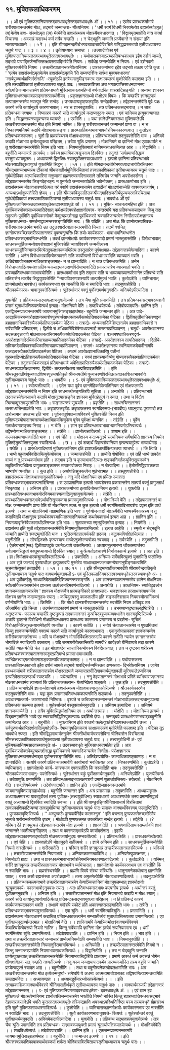 ## ११. मुक्तिफलाधिकरणम्
। । ओं एवं मुक्तिफलानियमस्तदवस्थावधृतेस्तदवस्थावधृतेः ओं । । ५१ । ।
एवमेव प्रारब्धकर्माभावे शरीरपातानन्तरमेव मोक्षः, तद्भावे जन्मान्तरा-
णीत्यनियमः । ' धर्मी स्वर्गं विधर्मी निरयमेत्येव ब्रह्मसंस्थोऽमृत( त्व)मेत्येव ब्रह्म-
संस्थोऽमृत (त्व) मेत्येवेति ब्रह्मसंस्थस्य मोक्षस्यैवावधारणात् ।
' विद्वानमृतमाप्रोति नात्र कार्या विचारणा ।
अवसन्नं यदारब्धं कर्म तत्रैव गच्छति । ।
न चेद्भहूनि जन्मानि प्राप्यैवान्ते न संशय' इति नारायणाध्यात्मे । । ५ रे । ।
इति श्रीमदानन्दतीर्थभगवत्पादाचार्यविरचिते
श्रमिद्धह्मस्तभाष्ये तृतीयाध्यायस्य
चतुर्थः पादः । । ३ । । ४ । ।
तृतीयाध्यायः समाप्तः । ।तत्त्वप्रदीपिका
एवं मुक्तिफलानियमस्तदवस्थावधृतेस्तदवस्थावधृतेः । । यथोपासकस्याऽरब्धप्रतिबन्धकाभाव
इहैव दर्शनं जायते, तद्भावे यावाद्भिर्जन्मभिस्तत्क्षयस्तावद्भिरेवेति नियमः । सर्वथेह जन्मन्येवेति न
नियमः । एवं दर्शनवतो मुक्तिरक्त्येबेति नियमः । तच्छरीरपातानन्तरमेवेत्यनियमः ।
प्रारब्धकर्माभाव इहैव तद्भावे तत्क्षय एवेति कुतः । ' 'एत्येव ब्रह्मसंस्थोऽमृतमेत्येव
ब्रह्मसंस्थेऽमृतमि 'ति सम्यग्दर्शिनः सर्वथा मुक्त्यवधारणा' 'त्सर्बपुरुषार्थप्राप्तिर्दर्शनादि' -त्युक्तेऽपि
इतरेषामानुषीङ्गकत्च साक्षात्कलत्वं मुक्तेरेवेति फलशब्द इति । ।
इति तत्त्वदीपिकायां तृतीयाध्यायस्य चतुर्थः पादः ।
तत्त्वप्रकाशिका
अत्र भगवत्पाप्तिसाधनज्ञानस्य स्वोत्पत्तिजन्मानन्तरमेव प्रतिबन्धाभावे मुस्तिसाधनत्वमहिग्नो
बर्णनादस्ति शास्त्रादिसङ्गतिः । अन्यथा ज्ञानस्य मुक्तिसाधनत्वाभावप्रसङ्गात्तत्समर्थनीयम् ।
प्रकृतज्ञानसाध्यो मोक्षोऽत्र विषयः । कि यच्छरीरे ज्ञानमुत्पन्नं तत्पातानन्तरमेव भवत्युत नेति
सन्देहः । उभयथाप्यदृष्टफलदृष्टिः सन्देहवीजम् । तद्देहानन्तरमेवेति पूर्वः पक्षः । कारणे सति
कार्यानुदये कारणाभावात् । नर च ज्ञानबदुपपत्तिः । तत्र प्रतिबन्धकसद्भावात् । न चात्र प्रतिबन्धकं
पश्यामः । निष्कारणं कारणे सति कार्यानुदये कदाप्यनुदयः स्यात् । एवं चानियम इत्युक्तव्याघात
इति । सिद्धान्तयन्त्यमुपन्यस्य व्याचष्टे । । एवमिति । । यथा ज्ञानेऽनियमस्तथा मुक्तिफलेऽपि
तच्छरीरपातानन्तरमेव मोक्ष इति नियमो नास्ति । कि तु शरीरपातानन्तरं जन्मान्तरं प्राप्य वा । न
च निष्कारणमनियमे कदापि मोक्षाभावप्रसङ्गः । प्रारब्धप्रतिबन्धभावाभावयोरनियमकारणत्वात् ।
कुतोऽत्र प्रतिबन्धककल्पनम् । श्रुतौ हि ब्रह्मसंस्थस्य मोक्षावधारणात् । प्रतिबन्धकाभावे
तदनुपपत्तेरिति भावः । अनियमे कदापि मोक्षाभाव इत्येतद्युक्त्वा परिहृतम् । तत्रैषा श्रुतिः
प्रमाणम् । मोक्षानियमे बा ज्ञानिनो मोक्ष एवावधार्यते न तु शरीरपातानन्तरमेवेति नियम इति
भावः । नियमानुक्तिमात्रं नानियमसाधकमित्यत आह । । विद्वानिति । । बहूनीति जन्मान्तरे
तात्पर्यम् । सर्वस्य प्रामाणिकत्वसूचनाय द्विरुक्तिः । तदुक्तं 'सर्वप्रमाणसिद्धत्वं
वस्तुमाध्यायमूलतः । अध्यायान्ते द्विरुक्तिः स्यात्पूर्वोक्तस्याऽवधारणे । इत्यतो ज्ञानिनां
प्रतिबन्धाभावे मोक्षस्याऽविदूरत्वणुक्तं युक्तमिति सिद्धम् । । ५१ । ।
इति श्रीमदानन्दतीर्थभगवत्पादाचार्यविरचितस्य श्रीमद्भह्मण्यभाष्यस्य टीकायां
श्रीमजयतीर्थमुनिविरचितायां तत्त्वप्रकाशिकायां तृतीयाध्यायस्य चतुर्थः पादः । ।गुर्बर्थदीपिका
अल्पाधिकारिणां मनुष्याणां ब्रह्मणश्चरमदिनावसाने तस्मिन्नेव जन्मनि
अपरोक्षदर्शनम् । तद्देहपातानन्तरमेव लिङ्गदेहभङ्गः न पुनर्मध्ये जन्मान्तरापेक्षेति
भावेनोक्तम् । प्रारब्धकर्माभाव इति । ब्रह्मसंस्थस्य मोक्षावधारणादित्यतः परं क्वापि
ब्रह्मसंस्थानामेव ब्रह्मादीनां मोक्षदर्शनाच्चेति वाक्यक्त्याहार्यम् । अन्यथाऽर्थानुपपत्तेरिति
ज्ञेयम् । ।
इति श्रीमत्कविकुलतिलकश्रीमद्बादिराजतीर्थपूज्यचरणविरचितायां गुर्वर्थदीपिकायां
तत्त्वप्रकाशिकाटिप्पण्यां तृतीयाध्यायस्य चतुर्थः पादः ।
भावबोधः
ओं एवं मुक्तिफलानियमस्तदवस्थावधृतेस्तदवस्थावधृतेः ओं । । ५१ । । मुक्ति-
साधनत्वमहिप्त इति । अत्र पूर्वाधिकरणोक्तसाध्यस्यातिदेशात् कर्मक्षयहेत्वपरोक्षज्ञानोत्पत्त्व-
नन्तरमपि यदा प्रतिवन्धकसद्भावः किमु तदा तदुत्पत्तेः पूर्वमिति पूर्वाधिकरणोक्ते
कैमुत्यप्रदर्शनाद्वा पूर्वाधिकरणे श्रवणादिजन्यत्वेन निर्णीतापरोक्षज्ञानस्य मुक्तिसाधनत्व-
समर्थनाद्वाऽनन्तरसङ्गतिरिति भावः । किं यदिति । अत्र मोक्षः किं ज्ञानोत्पत्तवच्छिन्न-
शरीरपातानन्तरमेव भवति उत तदुत्तरशरीरपातानन्तरमपीति चिन्ता । तदर्थं क्वचित्
ज्ञानोत्पत्तवच्छिन्नशरीरपातानन्तरं मुक्त्यनुत्पत्तिः किं तयोः कार्यकारण-
भावाभावनिवन्धनोत प्रतिवन्धकसद्भावनिवन्धनेति । तदर्थं ज्ञानमोक्षयोः कार्यकारणभावादौ
प्रमाणं नास्तुतास्तीति । विरोधाभावात् साधनसम्पूर्तिजन्मन्येवापरोशज्ञानं मुत्त्गिश्चेति
न्यायविवरणे जन्मनीत्यस्य साधनसम्पूतैजिन्मान्तरमित्येतदुपलक्षकत्वमभिप्रेत्य तस्तुसारेण
पूर्वपक्षमाह- तद्देहानन्तरमेवेत्यादिना । कारणे सतीति । अनेन विरोधाभावादित्येतत्कारणे
सति कार्योत्पत्तौ विरोधाभावादिति व्याख्यातं भवति ।
अतिदेशप्रयोजकामभ्यधिकाशङ्कामाह- न च ज्ञानवदिति । न चात्र प्रतिबन्धकमिति ।
अनेन विरोधाभावादित्ययमंशः प्रतिवन्धकसद्भावलक्षणविरोधाभावादिति प्रकारान्तरेण
व्याख्यातो भवति । प्रारव्यप्रतिवन्धकभावाभावयोरिति । प्रारब्धकर्माभाव इति तद्भाव सति
च भाष्यव्याख्यानपरेणानेन प्रतिबन्धे सति तन्निरासेन त्वरयैव सिद्धयुपपत्तेरिति
''न्यायविवरणाशस्यापि तात्पर्यमुक्तं भवति । कुतोऽत्रेति । व्यभिचारात् ज्ञानमोक्षयोः(भावशेधः)
कार्यकारणभाव एव नास्तीति किं न स्यादिति भावः । तदनुपपत्तेरिति । श्रौतकार्यकारण-
भावानुपपत्तेरित्यर्थः । श्रुतेरर्थान्तरं वक्तुं पूर्वोक्तमर्थमनुवदति- अनियमेऽपीत्यादिना ।

युक्त्येति । प्रतिबन्धकसद्भावलक्षणयुक्त्येत्यर्थः । तत्र चैषा श्रुतिः प्रमाणमिति । तत्र
प्रतिबन्धकसद्भावरूपशगौ प्रमाणं श्रुतार्थापत्तिरूपतयेत्यर्थ इत्याह- मोक्षानियमे वेति ।
शब्दविधयेत्यर्थः । तदेवोपपादयति- ज्ञानिन इति । एकद्विजन्मप्रात्यनन्तरमपि
जायमानमुत्त्गिसङ्खहार्थमाह- बहूनीति जन्मान्तर इति । ।
अत्र पादे- आद्याधिकरणमपरोक्षज्ञानस्याशेषपुरुषार्थसाधनत्वरूपैकार्थप्रतिपादकमेका
पेटिका । द्वितीयतृतीयाधिकरणद्वयं ब्रह्मज्ञानाधिकारिरूपैकार्थप्रतिपादकमेका पेटिका ।
तत्राद्ये- अध्ययनादिविशिष्टानामेव ब्रह्मज्ञानाधिकारो न सर्वेषामिति प्रतिपादनम् । द्वितीये
च अधिकारिविशेषेणाध्ययनादौ तारतम्यप्रतिपादनम् । चतुर्थं- अपरोक्षज्ञानस्य
सदसत्ग्रवृत्तावपि मोक्षसाधनत्वनियमरूपैकार्थप्रतिपादकमेका पेटिका । पञ्चमषष्ठाधिकरणद्वयं-
अपरोक्षज्ञानादेरधिकारिमात्रप्राप्यत्वप्रतिपादनमेका पेटिका । तत्राद्ये- अपरोज्ञानस्य
तत्पतिपादनम् । द्वितीये- तन्नियतदेवादिपदस्याधिकारिमात्रप्राप्यत्वप्रतिपादनम् । सप्तमं-
अपरोक्षज्ञानस्य स्वनियामकदेवादीनामपि फलदत्वरूपैकार्थप्रतिपादकमेका पेटिका । अष्टमं
अपरोक्षज्ञानाधिकारिषु यतीनां गृहस्थादिभ्योऽतिशयरूपैकार्थप्रतिपादकमेका पेटिका । नवमं
ज्ञानस्यायोग्येषु गोप्यत्वरूपैकार्थप्रतिपादकमेका पेटिका । तदुत्तरमधिकरणद्वयं प्रतिवन्धाभावे
अपेक्षितप्राप्तिरूपैकार्थप्रतिपादकमेका पेटिका । तत्राद्ये- साधनरूपापरोक्षज्ञानस्य, द्वितीये-
तत्फलमोक्षस्य तत्प्रतिपादकमिति । ।
इति श्रीमस्तुवर्यतीर्थपूज्यपादशिष्यरपूत्तमयतिकृते श्रीमजयतीर्थ
पूज्यचरणविरचिततत्त्वप्रकाशिकाभाववोये तृतीयाध्यायस्य चतुर्थ: पादः । ।
भावदीपः
। । ऽ- एवं मुक्तिफलानियमस्तदवस्थावधृतेस्तदवस्थावधृतेः अं, । । ५१ । ।
स्वोत्पत्तीत्यादि । । एतेन यथा पूर्वत्र ज्ञानमैहिकमेवेत्यतिनियम एवं मोक्षफलमपि
तद्देहपातादनन्तरमेवेति न नियम इति साधनार्त्थसङ्गतिरपि सूचिता । । अन्यथेति । ।
प्रतिवन्धाभावे तदनन्तरमेवेत्यसाधने कदापि मोक्षानुदयप्रसङ्गेन ज्ञानस्य मुक्तिहेतुत्वं न
स्यात् । तथा च विद्यैव त्वित्याद्युस्तमयुस्तमिति भावः । सङ्गत्यन्तरं सूचयति । । प्रकृतेति । ।
साधनचिन्तानन्तरं तत्साध्यचिन्ताऽत्रेति भावः । अदृष्टफलदृष्टिः अदृष्टफलस्य स्वगदिरुभय-(भावदीपः)
थाऽनुवादः पुराणादौ तत्र तत्रोच्यमान उपलभ्य इति भावः । पूर्वनयपूर्वपक्षन्यायविवरणे
मुक्तिश्चेति नियम इति मुक्तिपदस्योपादानमत्रत्यर्थपक्षाभिप्रायमित्युपेत्य पूत्रेव पूर्वपक्षं
व्यनक्ति । । तद्देहेति । । पूर्वेण गतार्थत्वमाशङ्क्य निराह । । न चेति । । ज्ञान इव
प्रतिवन्धभावाभावाभ्यामनियमोऽस्त्वित्यर्थः । तद्वैषम्येणाभ्यधिकाशङ्कामाह । । तत्रेति । ।
ज्ञानोत्पत्तावित्यर्थः । । पश्याम इति । । कल्पकप्रमाणाभावादिति भावः । । एवं चेति । ।
मोक्षस्य कदाप्यनुदये सत्यनियमः सर्वेषामिति ज्ञानस्य नियमेन मुक्तिहेतुत्वोक्तिरयुक्ता
स्यादित्यर्थः । । छ । । एवं शब्दार्थं विवृण्वन्नेवानियम इत्यन्वयमुपेत्य भाष्यार्थमाह । । यथेति
। । प्रारब्धेत्यादिभाष्यं मुक्तिफलानियम इति ज्ञाशफलितार्थोक्तिपरतया व्याचष्टे । । किं
त्विति । । भाष्ये वहुत्वमविवक्षितमित्युपेत्योक्तम् । । जन्मान्तरमिति । । प्राप्येति शेषोक्तिः ।
एवं तर्हि भाष्ये तावदेव वाच्यं न तु प्रारब्धकर्माभाव इति । तद्भाव इति च
कृत्याभावादित्यतः शङ्कानिवर्तकयुक्तिसूचकत्वेन तदुक्तिरित्यभिप्रेत्य प्रागुक्तशङ्कामप्त
भाष्यभावोक्त्या निराह । । न चेत्यादिना । । हेतोरसिद्धिवारकतया भाष्यशेषं व्यनक्ति । ।
कुत इति । । अर्थापत्तिसूचकत्वेन श्रुतेर्भावमाह । । तस्तुपपत्तेरिति । । ब्रह्मसंस्थस्य
मोक्षावधारणानुपपतेरित्यर्थः ।
ननु यदि मोक्षानियम एव प्रमितः स्यात्तदा प्रतिवन्धकसद्भावकल्पनादिचिन्ता । स
एवाप्रामाणिक इत्यतो भाष्यशेषस्य प्रकारान्तरेण तात्पर्यं वक्तुं प्रागुक्तार्थं निष्कृष्याह । ।
अनियम इति । । प्रारब्धकर्माभाव इत्यादिनोस्तानियम इत्यर्थः । । युक्त्येति । ।
प्रारब्धप्रतिवन्धभावाभावयोरनियमकारणत्वादित्युक्तयुक्त्येत्यर्थः । । तत्रेति । ।
प्रारब्धप्रतिवन्धकसद्भावेऽर्थापत्तिसूचकतया प्रमाणमुक्तमित्यर्थः । । मोक्षानियमे वेति । ।
तद्देहपातानन्तरं वा मोक्षः जन्मान्तराणि प्राप्य वेति यो मोक्षानियम उक्तः स कुत इत्यतो
धर्मी स्वर्गमित्यादिभाष्यशेषः प्रवृत्त इति वार्थ इत्यर्थः । तथा च मोक्षानियमो नाप्रामाणिक
इति भावः । पूर्वयोजनापक्षे मोक्षस्यैवेति भाष्यस्थैवकारस्य न तु कदाचिदपि मोक्षानुदय
इत्यर्थकत्वस्याभिमतत्वादनियमपक्षे कथमेवकारार्थ इत्यत आह । । ज्ञानिन इति । ।
नियमव्यावृत्तिरेवैवकारार्थोऽस्मिन्पक्ष इति भावः । श्रुतावरुच्या स्मृत्युक्तिर्भाष्य इत्याह । ।
नियमेति । । ब्रह्मसंस्थ इति श्रुतौ तद्देहपातानन्तरमेवेति नियमानुक्तिमात्रमित्यर्थः । इत्यत
आहेति । । स्मृतौ न चेद्भदूनि जन्मानि प्राप्येति स्पष्टमुक्तेरिति भावः ।
श्रुतिरण्येतत्तात्पर्यकति हृदयम् । वदुत्वमविवक्षितमित्याह । । वदूनीतीति । । सौत्रद्विरुक्तेः
कृत्यस्यात्र भाष्येऽनुक्तेरन्यत्रोका स्वयमाह । । सर्वस्येति । । तदुक्तमिति । । ऐतरेयभाष्ये(म्लः)
द्वितीयप्रघट्टके प्रथमेऽध्याये उक्तमित्यर्थः । अध्यायमूलमारभ्य र्थोक्तस्यार्थस्य
सर्वप्रमाणसिद्धत्वं वक्तुमध्यायान्ते द्विरुस्तिः स्यात् । कुत्रेत्यतोऽवधारणे निर्णायकग्रन्ये
इत्यर्थः । । अत इति । । हा।निमोक्षावधारकश्रुत्यादिबलादित्यर्थः । । उक्तमिति । । अनियमः
सर्वेषामित्युक्तं युक्तमिति फलोक्तिः । अत्र सूत्रे फलपदं पुरुषार्थोऽत इत्युक्तावपि मुस्तेरेव
साक्षाज्ज्ञानफलत्वमन्येषामानुषीङ्गकत्वमिति सूचनायेत्युक्तं तत्वप्रदीपे । । ५१ । । अ० ११ । ।
इति श्रीमद्भाष्यटीकाभावदीपे श्रीराघवेन्द्रयतिकृते
तृतीयाध्यायस्य चतुर्थः पादः
वाक्यार्थमुक्ताबली
ऽ- एवं मुस्तिफलानियमस्तदवस्थावधृतेस्तदवरथावधृतेः अं- । । अत्र पूर्वोक्तहेतुः
साध्यातिदेशादातिदेशिक्यनन्तरसङ्गतिः । अत्र ज्ञानजन्मपातानन्तरमेव ज्ञानेन मोक्षनियम-
स्वौत्सर्गिकत्त्वसमर्थनेन ज्ञानस्य तक्ष्येत्त्वमहिमवर्णनादित्यर्थः । । अन्यथेति । । उक्तनियम-
स्यातिदृढत्त्वेन ज्ञानजन्मपातानन्तरमेव ' ज्ञानस्य मोक्षज्ज्वैन प्रात्यङ्गीकारे प्रायशस्तद-
भावज्ञानस्य तत्साधनत्त्वापगमेन मोक्षस्य ज्ञानेन कदाप्यनुदयः स्यात् । कचिदुदयस्तु
काकतालीय इति शङ्कानिरासाय नियमस्यौत्सर्गिकत्त्वं वर्णनीयमिति भावः । । किमिति । ।
किं मोक्षो ज्ञानशरीरपातानन्तरमेव भवतीति नियम अतिदृढ उत औत्सर्गिक इति चिन्ता ।
तदर्थमपवादकारणं प्रमाणं च नास्तुतास्तीति । । उभयथाप्यदृष्टफलदृष्टिरिति । । अदृष्टजन्य-
फलस्य यच्छरीरे दृष्टमुत्पन्नं तदपगमानन्तरं कुत्रचिद्बहुजन्मव्यवधानेन शास्त्रदृष्टिरित्यर्थः ।
अत्रापि दृष्टान्ते विरोधिनो मोक्षप्रतिवन्धकस्य प्रारब्धस्य कारणस्य प्रमाणस्य च प्रदर्शना-
सूचितं विरोधहानिरित्युस्तन्यायमेवेहापि व्यनक्ति । । कारणे सतीति । । नन्वेवं
चेत्पातानन्तरमेव न पूपक्षयितव्यं किन्तु ज्ञानजन्मन्येवेति वक्तव्यं कारणे सति कार्यानुदये
कारणाभावात् । एकगुणोपासकानां ज्ञानजन्मन्येव शरीरोक्तमणदर्शनाच्च । यदि च
मोक्षशब्देन भोगादिर्विवक्षितस्तदापि कारणे सतीति न्यायेन ज्ञानानन्तरमेव भोगादिकं
स्यादित्यपि वक्तव्यम् । यदि चरमशरीरोत्कान्तिरपि सामग्री? कायै)को यैर्निवश्यते तदा
कारणे सतीति व्याहन्येतेति चेन्न । इह मोक्षशब्देन सान्तानिकभोगस्य विवक्षितत्त्वात् । तत्र
च दृष्टस्य शरीरस्य प्रतिवन्धकत्त्वात्तत्पातानन्तरमदृष्टप्रतिवन्धे प्रमाणाभावाभावादि-
त्यभिप्रेतत्त्वाद्गतार्थतामाशङ्क्याभ्यधिकाशङ्कामाह । । न च ज्ञानवदिति । । यथोपासकस्य
प्रारब्धप्रतिवन्धकाभावे इहैव दर्शनं जायते तद्भावे यावद्भिर्जन्मभिस्ततः क्षणस्ताव-
द्भिरेवेत्यनियम । एवमेव प्ररब्धकर्माभावे शरीरपातानन्तरमेव मोक्षस्तदभावे जन्मान्तराणीतिवाक्यार्थमुक्तावली
मुत्त्गिफलेऽप्यनियम इत्यतिदेशण्ढखण्डार्थं स्पष्टयति । । यथेत्यादिना । । ननु देहपातानन्तरं
मोक्षाभावे प्रमिते व्यभिचाराज्ज्ञानस्य मोक्षसाधनत्वमेव त्यज्यतां किं प्रतिवन्धककल्पन-
येत्यभिप्रेत्य शङ्कते । । कुत इति । । तदनुपपत्तेरिति । । प्रतिबन्धाभावेऽपि ज्ञानान्मोक्षाभावे
ब्रह्मसंस्थस्य मोक्षावधारणानुपपत्तेरित्यर्थः । श्रौतकार्यकारणेन वाऽनुपपत्तेरिति भावः । यद्वा
कुतः प्रमाणात्पतिवन्धककल्पनमिति शङ्कार्थः । । तदनुपपत्तेरिति । । अवधारणात्कार्य-
कारणाभावो निश्चितः । दृश्यते च कचिज्ज्ञानजन्मानन्तरं मोक्षाभावोऽतस्तदन्यथानुपपत्त्या
प्रतिबन्धकं कल्प्यत इत्यर्थः । श्रुतेरर्थान्तरं वस्तुक्तार्थमनुवदति । । अनियम इत्यादिना । ।
अनियमे ज्ञानजन्मन्येवेति । । तत्रैव युक्तिसिद्धमोक्षनियम एव । अर्थान्तरमाह । । मोक्षेति । ।
मोक्षानियम इत्यर्थः । विद्बानमृतमिति भाष्ये एव त्त्चरयासिद्धिरित्युकान्यायः प्रदर्शितो
ज्ञेयः । जन्मद्बये प्रारब्धभोगसम्भवाद्बबहूनीति कथमित्यत आह । । बहूनीति । । मुक्त्यनियम
इति वक्तव्ये फलेत्युक्तेरभिप्रायस्तत्त्चप्रदीपे उच्चः । सर्वपुरुषार्थप्राप्तिदर्शनादित्युक्तेऽपीत-
रेषामानुषङ्गिकत्त्वं साक्षात्कलत्त्वं मुतोरेवेति फलशब्द इति । पेटिका तुऽ भावबोधे स्पष्टा ।
इति श्रीमद्विट्टलाचार्यतनूजेन श्रीमत्तीर्थाचार्यचरणसेविना श्रीनिवासेन विरचितायां
श्रीमत्तत्त्वप्रकाशिकावाक्यार्थमुक्तावल्यां तृतीयाध्यायस्य चतुर्थः पादः । ।
तत्त्वसुबोधिनी
अं- एवं मुत्त्गिफलानियमसादवस्थावधृतेः अं- । तदवस्थावधृतेः मुत्त्गिसाधनत्वमहिप्र
इति । अत्र पूर्वाधिकरणोक्तकेमुत्यप्रदर्शनाद्धा पूर्वाधिकरणे श्रवणादिजन्यत्वेन निर्णीता-
परोक्षज्ञानस्य मुक्तिसाधनत्वसमर्थनाद्बा पूर्वान्तरसङ्गतिरिति भावः । अतिदेशप्रयोजि-
काभ्यधिकाशङ्कामाह । न च ज्ञानवदिति । सत्यपि कारणे प्रतिवन्धकाभावेपि कार्याभावो
भवत्वित्यत आह । निष्कारणमिति । कुतोऽत्रेति । व्यभिचारात् । ज्ञानमोक्षयोः कार्य-
कारणभाव एवनास्तीति किं नस्यादिति भावः । तदनुपपत्तेरिति । श्रौतकार्यकारणभावानु-
पपत्तेरित्यर्थः । श्रुतेरर्थानार वकुं पूर्वोक्तमर्थमनुवदति । अनियमेऽपीति । युक्त्येत्विर्त्यः ।
तत्रैषाश्रुतिः प्रमाणमिति । तत्र प्रतिवन्धकसद्भावलक्षणशगौ प्रमाणं श्रुतार्थापत्तिरूप-
तयेत्यर्थः । मोक्षानियमे वेति । शब्दविषयेत्यर्थः । तदेवोपपादयति । ज्ञानिन इति ।
एकद्विजप्रास्यनन्तरमपि जायमानमुक्तिसङ्ग्रहार्थमाह । बहूनीति जन्मान्तर इति । अत्र
प्रमाणमाह । तदुक्तमिति । आध्यायमूलतः अध्यायक्ष्ममारभ्य यावत्पूर्वोक्तं तस्य पूर्वोक्त-(तत्त्वयुवोधिना)
स्यावधारणे अवधारणर्थकं तस्य प्रमाणसिद्धत्वं वक्तुं अध्यायान्ते द्विरुक्तिः स्यादिति
संवन्धः । ।
इति श्री पाण्डुरङ्गिश्रीनिवासाचार्य विरचितायां तत्वप्रकाशिकाटिप्यण्यां तत्वसुबोधिन्यां
तृतीयाध्यायस्य चतुर्थः पादः समाप्तः
वाक्यार्थविवरणम्
फलदृष्टिरिति । । पुण्यफलदृष्टिरित्यर्थः । '' अत्युत्कटैः पुण्यपापैरिहैव फलमश्नुत' '
इति वचनात् पुण्यफलमेतच्छरीरेणैव भुज्यते शरीरान्तरेणापीति दृष्टम् । मोक्षोऽपि
पुण्यफलमत उक्तरीत्या सन्देह इत्यर्थः । । तद्देहेति । ।? यस्मिन् देहे ज्ञानमुत्यन्नं
तद्देहपातानन्तरमेव मोक्ष इत्यर्थः । । ज्ञानवदिति । । श्रवणादिसाधनसर्म्ल्गावपि ज्ञानं
जन्मान्तरे भवतीत्यङ्गीकृतम् । तथा च कारणसद्भावेऽपि कार्यादर्शनात् । इहापि
तद्देहपातरूपकारणसद्भावेऽपि मोक्षरूपकार्यानुदयः सम्भवतीत्यर्थः । । प्रतिबन्धकेति । ।
प्रारब्धकर्मरूपेत्यर्थः । । एवं चेति । । ज्ञानवतोऽपि मोक्षानुदये सतीत्यर्थः । । ज्ञाने अनियम
इति । । साधनसमूर्तिजन्मन्येवेति नियमो नास्तीत्यर्थः । । शरीरपातेति । । यस्मिन् शरीरे
ज्ञनमुत्पन्नं तच्छरीरपातानस्तरमित्यर्थः । । अनियमे । । तच्छरीरपातान्तरमेवेति नियमाभावे
। । अनियमकारणत्वादिति ६ । । अनियमेत्युपलक्षणम् । नियमोऽपि ग्राह्यः । तथा च
प्रारब्धकर्मभावाभावयोरनियमनियमकारणात्वादित्यर्थः । । कुतोऽत्रेति । । यस्मिन् शरीरे
ज्ञानमुत्पन्नं तच्छरीरपातानन्तरं मोक्षाभावेन व्यभिचारात् । ज्ञानमोक्षयोः कार्यकारणभाव
एव नास्तीति किं न स्यादिति भावः । । ब्रह्मसंस्थस्येति । । ब्रह्मणि विषये संस्था
संस्थितिः । धातूनामनेकार्थत्वात् ज्ञानमिति यावत् । यस्य असौ ब्रह्मसंस्था अपरोक्षज्ञानी ।
तस्य अमृतमेत्येवेति मोक्षावधारणादित्यर्थः । । तदनुपपत्तेरिति । । प्रतिवन्धककल्पनाभावे
तच्छरीरपातानन्तरमेव केषाञ्चिन्तानिनां मोक्षानुपलम्भात् ज्ञानमोक्षयोः श्रुत्युक्तकार्य-
कारणभावोऽनुपपन्नः स्यात् । अतः प्रतिवन्धकसद्भावः कल्पनीय इत्यर्थः । अर्थान्तरं वस्तुं
पूर्वोक्तमनुवदति । । अनियम इति । । तच्छरीरपातानन्तरं मोक्ष इति नियमाभावे कदापि न
मोक्षः स्यात् । कारणे सति कार्यानुदयायोगादित्येतत् प्रतिबन्दकसद्भावयुक्त्या परिहृतम् ।
न हि प्रतिबन्द्रं कारणं कार्यमजनयदकारणं भवति । तथात्वे वन्हेरपि स्फोटं प्रति
अकारणततसङ्गादिति भावः । । तत्रेति । । प्रतिबन्धकसद्भावरूपयुस्तावित्यर्थः । । एषा
श्रुतिः । । धर्मी स्वर्गमित्यादिश्रुतिः । । प्रमाणमिति । । ब्रह्मसंस्थस्य मोक्षावधारणं कदाचित्
प्रतिवन्धकाकल्पनेन सम्भवतीत्येवं श्रुतार्थापत्तिरूपतया प्रमाणमित्यर्थः । एव
पूर्वोक्तमनुद्यार्थान्तरमाह । मोक्षानियमे वेति । । ज्ञानिनामपि केषाञ्चिन्मोक्षः(वाक्यार्थविवणवे
केषाश्चिन्नेत्येवरूपो नियमो नास्ति । किन्तु सर्वेषामपि ज्ञानिनां मोक्ष इत्येवं रूपनियममात्र
एव । धर्मी स्वर्गमित्येषा श्रुतिः प्रमाणमित्यर्थः । तदेवोपपादयति । । ज्ञानिन इति । । नियम
इति । । भाव इति । । तथा च तच्छरीरपातानन्तरं जन्मान्तरं प्राप्येत्यनियमोऽपि सम्भवतीति
भावः । । नियमानुक्तीति । । तच्छरीरपातानन्तरमेवेति नियमानुस्तिमात्रमित्यर्थः । ।
अनियमेति । । तच्छरीरपातानन्तरमेवेति नियमो न । किन्तु जन्मान्तरप्राप्येति
नियमाभावसाधकमित्यर्थः । । विद्वानितीति । । तत्र न चेद्बहूनि जन्मानि प्राप्येत्पुक्तत्वात्
तच्छरीरपातानन्तरमेवेति नियमाभावसिद्धेरिति ज्ञातव्यम् । प्रमाणे आरब्धं कर्म अवसन्नं
भोगेन क्षीणशक्तिकं सत् गच्छति नश्यतीत्यर्थः । ननु यस्य जन्मद्वयापादकमेव
प्रारब्धकर्मास्ति तस्य वहूनि जन्मानि प्राप्येत्ययुक्तं स्यादत आह । । बहूनीतीति । । तथा च
वदूनीत्यनेकत्वोपलक्षणमिति भावः । अत्र तच्छरीरपातानन्तरमेव मोक्ष इत्येतन्मनुष्यो-
त्तमेष्वपि ये अधमाः आत्मत्वमात्रोपासकाः तद्विषयमित्यवगन्तव्यमिति सम्प्रदायविदः । ।
अध्यायण्ढतः । । अध्यायर्द्ध्वेमारभ्योस्तस्येत्यर्थः । । ।
इति तत्त्वप्रकाशिकावाक्यार्थविवरणे श्रीनिवासतीर्थकृते
तृतीयाध्यायस्य चतुर्थः पादः । ।
वाक्यार्थमञ्जरी
तद्देहानन्तरं तद्देहपातानन्तरम् । । ऽ- एवं मुत्गिफलानियमसादवस्थावधृतेसा-
दवस्थावधृतेः अं. । । एवं ज्ञान इव मुक्तिफले मोक्षरूपेप्यनियमः ज्ञानोत्पत्तिजन्मान्तरमेव
भवतीति नियमो नास्ति किन्तु रप्रारब्धप्रतिवन्धकसद्भावे देहान्तरावसानेऽपि भवति
कुतस्तदवस्थावधृतेः तस्मिन्द्रह्मणि अवस्थाऽवस्थितिर्निष्ठा यस्य तस्यावधृते र्ब्रह्मसंस्थ इति
श्रुतौ मुक्तिफलावधारणादित्यर्थः । । कुतोत्रेति । । व्यभिचाराज्ज्ञानमोक्षयोः कार्यकारणभाव
एव नास्तीति न स्यादिति भावः । । तदनुपपत्तेरिति । । श्रुतौ कार्यकारणभावानुपपत्ते-
रित्यर्थः । श्रुतेरर्थान्तरं वक्तुं पूर्वोक्तमर्थमनुवदति । अनियमेकदापीत्यादिना । । युक्त्येति । ।
प्रतिबन्ध सद्भावरूपयुक्त्येत्यर्थः । तत्र चैषा श्रुतिः प्रमाणमिति तत्र प्रतिबन्धक-
सद्भावरूपयुःक्तौ प्रमाणं श्रुतार्थापत्तिरूपतयेत्यर्थः । । मोक्षनियमेवेति । । शब्दविधयेत्यर्थः ।
तदेवोपपादयति । । ज्ञानिन इति । । एकजन्मप्रास्यनन्तरमपि जायमानमुत्तिसङ्ग्रहार्थमाह । ।
बहूनीति । । जन्मान्तर इत्यर्थः । । ११ । ।
इति श्रीमत्तत्त्वप्रकाशिकावाक्यार्थमञ्जर्या शर्करा
श्रीनिवासविरचितायास्तृतीयाध्यायस्य चतुर्थः पादः । ।
